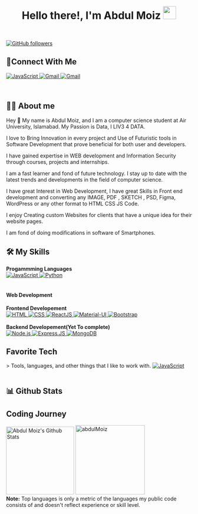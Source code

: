 

<h1 align="center">Hello there!, I'm Abdul Moiz <img src="https://media.giphy.com/media/hvRJCLFzcasrR4ia7z/giphy.gif"
        width="35"></h1>
<br>
<p>
  <a href="https://github.com/aJkal-abdulmoiz?tab=followers">
    <img alt="GitHub followers" src="https://img.shields.io/github/followers/aJkal-abdulmoiz?color=red&logo=github">
  </a>
 </p>
</p>      

## 🤝Connect With Me
        
<p>
    <a href="https://www.linkedin.com/in/abdul-moiz-303228264/" target="_blank">
        <img alt="JavaScript"
            src="https://img.shields.io/badge/LinkedIn-0077B5?style=for-the-badge&logo=linkedin&logoColor=#ffffff">
    </a>
    <a href="https://mail.google.com/mail/?view=cm&fs=1&to=abdulmoiziphone4@gmail.com" target="_blank">
        <img alt="Gmail" src="https://img.shields.io/badge/Gmail-D14836?style=for-the-badge&logo=gmail&logoColor=#ffffff">
    </a>
    <a href="https://github.com/aJkal-abdulmoiz" target="_blank">
        <img alt="Gmail"
            src="https://img.shields.io/badge/GitHub-100000?style=for-the-badge&logo=github&logoColor=#ffffff">
    </a>
</p>
</p>
<br>

## 🚀👨‍ About me

Hey 👋 My name is Abdul Moiz, and I am a computer science student at Air University, Islamabad. My Passion is Data, I LIV3 4 DATA.

I love to Bring Innovation in every project and Use of Futuristic tools in Software Development that prove beneficial for both user and developers.

I have gained expertise in WEB development and Information Security through courses, projects and internships.

I am a fast learner and fond of future technology. I stay up to date with the latest trends and developments in the field of computer science. 

 I have great Interest in Web Development, I have great Skills in Front end development and converting any IMAGE, PDF , SKETCH , PSD, Figma, WordPress or any other format to HTML CSS JS Code.

I enjoy Creating custom Websites for clients that have a unique idea for their website pages.


 I am fond of doing modifications in software of Smartphones.

## 🛠️ My Skills

<p>
    <summary><b>Progammming Languages</b></summary>
    <a href="https://developer.mozilla.org/en-US/docs/Web/JavaScript" target="_blank">
        <img alt="JavaScript"
            src="https://img.shields.io/badge/javascript-%23323330.svg?style=for-the-badge&logo=javascript&logoColor=%23F7DF1E">
    </a>
    <a href="https://www.python.org" target="_blank">
        <img alt="Python"
            src="https://img.shields.io/badge/python-3670A0?style=for-the-badge&logo=python&logoColor=ffdd54">
    </a>
    <br />
    <br />
        <h4>Web Development</h4>
    <summary><b>Frontend Developement</b></summary>
    <a href="https://www.w3.org/html/" target="_blank">
        <img alt="HTML"
            src="https://img.shields.io/badge/html5-%23E34F26.svg?style=for-the-badge&logo=html5&logoColor=white">
    </a>
    <a href="https://www.w3schools.com/css/" target="_blank">
        <img alt="CSS"
            src="https://img.shields.io/badge/css3-%231572B6.svg?style=for-the-badge&logo=css3&logoColor=white">
    </a>
    <a href="https://www.w3schools.com/react/" target="_blank">
        <img alt="ReactJS"
            src="https://img.shields.io/badge/react-%2320232a.svg?style=for-the-badge&logo=react&logoColor=%2361DAFB">
    </a>
    <a href="https://mui.com/" target="_blank">
        <img alt="Material-UI"
            src="https://img.shields.io/badge/MUI-%230081CB.svg?style=for-the-badge&logo=mui&logoColor=white">
    </a>
    <a href="https://getbootstrap.com/" target="_blank">
        <img alt="Bootstrap"
            src="https://img.shields.io/badge/bootstrap-%23563D7C.svg?style=for-the-badge&logo=bootstrap&logoColor=white">
    </a>
    <br />
    <br />
    <summary><b>Backend Developement(Yet To complete)</b></summary>
    <a href="https://nodejs.org/en/" target="_blank">
        <img alt="Node.js"
            src="https://img.shields.io/badge/Node.js-43853D?style=for-the-badge&logo=node.js&logoColor=white">
    </a>
    <a href="https://nodejs.org/en/" target="_blank">
        <img alt="Express.JS" src="https://img.shields.io/badge/Express.js-404D59?style=for-the-badge">
    </a>
    <a href="https://nodejs.org/en/" target="_blank">
        <img alt="MongoDB"
            src="https://img.shields.io/badge/MongoDB-4EA94B?style=for-the-badge&logo=mongodb&logoColor=white">
    </a>
</p>


<h2 align="left" id="abdulmoiz-tech">Favorite Tech</h2>
> Tools, languages, and other things that I like to work with.
<table>
  <tr>
       <a href="https://developer.mozilla.org/en-US/docs/Web/JavaScript" target="_blank">
        <img alt="JavaScript"
            src="https://img.shields.io/badge/javascript-%23323330.svg?style=for-the-badge&logo=javascript&logoColor=%23F7DF1E">
    </a>
  </tr>
</table>


## 📊 Github Stats
<p>
        <h2 align="left">Coding Journey</h2>
    <a href="https://github.com/anuraghazra/github-readme-stats"><img alt="Abdul Moiz's Github Stats"
            src="https://github-readme-stats.vercel.app/api?username=aJkal-abdulmoiz&show_icons=true&count_private=true&theme=algolia"
            height="184px" /></a>
    <img src="https://github-readme-stats.vercel.app/api/top-langs?username=aJkal-abdulmoiz&langs_count=10&show_icons=true&locale=en&layout=compact&theme=algolia"
        alt="abdulMoiz" height="188px" />
    <br />
    <b>Note:</b> Top languages is only a metric of the languages my public code consists of and doesn't reflect
    experience or skill level.
</p>


<!-- links -->

[issues page]: https://github.com/aJkal/aJkal-abdulmoiz/issues "aJkal-abdulmoiz/issues"
[linkedin]: https://www.linkedin.com/in/abdulmoiz8333 "Abdul Moiz LinkedIn"

